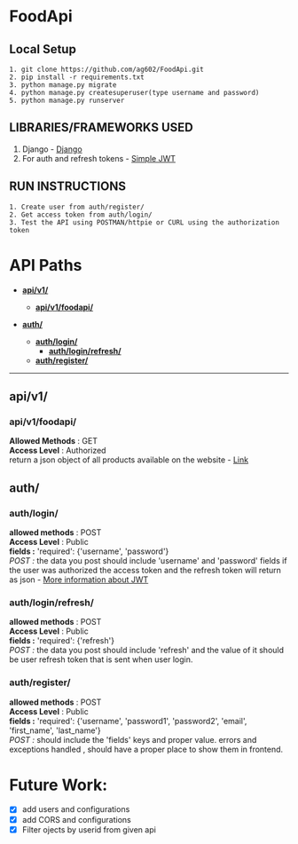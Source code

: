 # FoodApi


## Local Setup
```
1. git clone https://github.com/ag602/FoodApi.git
2. pip install -r requirements.txt
3. python manage.py migrate
4. python manage.py createsuperuser(type username and password)
5. python manage.py runserver
```

## LIBRARIES/FRAMEWORKS USED
1. Django - [Django](https://www.djangoproject.com)
2. For auth and refresh tokens - [Simple JWT](https://django-rest-framework-simplejwt.readthedocs.io/en/latest)


## RUN INSTRUCTIONS
```
1. Create user from auth/register/
2. Get access token from auth/login/
3. Test the API using POSTMAN/httpie or CURL using the authorization token
```

# API Paths
* [**api/v1/**](#apiv1)
	* [**api/v1/foodapi/**](#apiv1foodapi)


* [**auth/**](#auth)
	* [**auth/login/**](#authlogin)
		* [**auth/login/refresh/**](#authloginrefresh)
	* [**auth/register/**](#authregister)


___	
## api/v1/
### api/v1/foodapi/
**Allowed Methods** : GET
<br>**Access Level** : Authorized
<br>return a json object of all products available on the website - [Link](https://jsonplaceholder.typicode.com/posts)


## auth/
### auth/login/
**allowed methods** : POST
<br>**Access Level** : Public
<br>**fields :** 'required': {'username', 'password'}
<br>*POST :* the data you post should include 'username' and 'password' fields if the user was authorized the access token and the refresh token will return as json - [More information about JWT](https://django-rest-framework-simplejwt.readthedocs.io/en/latest/getting_started.html#usage)

### auth/login/refresh/
**allowed methods** : POST
<br>**Access Level** : Public
<br>**fields :** 'required': {'refresh'}
<br>*POST :* the data you post should include 'refresh' and the value of it should be user refresh token that is sent when user login.

### auth/register/
**allowed methods** : POST
<br>**Access Level** : Public
<br>**fields :** 'required': {'username', 'password1', 'password2', 'email', 'first_name', 'last_name'}
<br>*POST :* should include the 'fields' keys and proper value. errors and exceptions handled , should have a proper place to show them in frontend.


# Future Work:
- [x] add users and configurations
- [x] add CORS and configurations
- [x] Filter ojects by userid from given api
